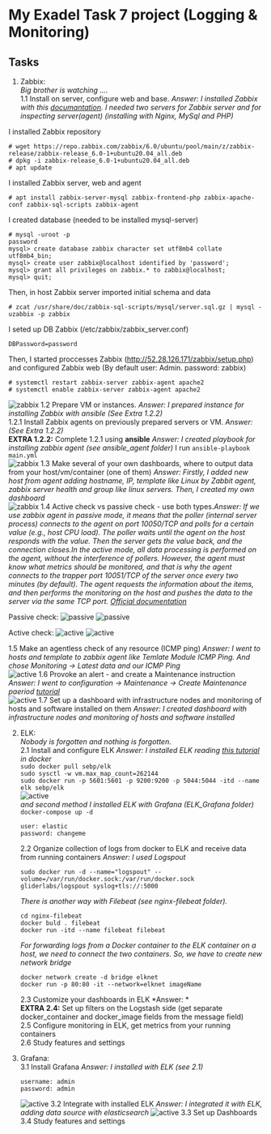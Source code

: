 My Exadel Task 7 project (Logging & Monitoring)
======================================================

Tasks
---------------

1. Zabbix:  
   *Big brother is watching  ....*  
   1.1 Install on server, configure web and base. *Answer: I installed Zabbix with this [documantation](https://www.zabbix.com/ru/download?zabbix=6.0&os_distribution=ubuntu&os_version=20.04_focal&db=mysql&ws=apache). I needed two servers for Zabbix server and for inspecting server(agent) 
   (installing with Nginx, MySql and PHP)*   

I installed Zabbix repository
```
# wget https://repo.zabbix.com/zabbix/6.0/ubuntu/pool/main/z/zabbix-release/zabbix-release_6.0-1+ubuntu20.04_all.deb
# dpkg -i zabbix-release_6.0-1+ubuntu20.04_all.deb
# apt update
```
I installed Zabbix server, web and agent
```
# apt install zabbix-server-mysql zabbix-frontend-php zabbix-apache-conf zabbix-sql-scripts zabbix-agent
```
I created database (needed to be installed mysql-server)
```
# mysql -uroot -p
password
mysql> create database zabbix character set utf8mb4 collate utf8mb4_bin;
mysql> create user zabbix@localhost identified by 'password';
mysql> grant all privileges on zabbix.* to zabbix@localhost;
mysql> quit;
```
Then, in host Zabbix server imported initial schema and data
```
# zcat /usr/share/doc/zabbix-sql-scripts/mysql/server.sql.gz | mysql -uzabbix -p zabbix
```
I seted up DB Zabbix (/etc/zabbix/zabbix_server.conf)
```
DBPassword=password
```
Then, I started proccesses Zabbix (http://52.28.126.171/zabbix/setup.php) and configured Zabbix web (By default user: Admin. password: zabbix)
```
# systemctl restart zabbix-server zabbix-agent apache2
# systemctl enable zabbix-server zabbix-agent apache2
```
![zabbix](./images/1.png)
   1.2 Prepare VM or instances. *Answer: I prepared instance for installing Zabbix with ansible (See Extra 1.2.2)*  
   1.2.1 Install Zabbix agents on previously prepared servers or VM. *Answer: (See Extra 1.2.2)*  
   **EXTRA 1.2.2:** Complete 1.2.1 using **ansible** *Answer: I created playbook for installing zabbix agent (see ansible_agent folder)* I run `ansible-playbook main.yml`  
   ![zabbix](./images/2.png)
   1.3 Make several of your own dashboards, where to output data from your host/vm/container (one of them) *Answer: Firstly, I added new host from agent adding hostname, IP, template like Linux by Zabbit agent, zabbix server health and group like linux servers. Then, I created my own dashboard*  
   ![zabbix](./images/3.png)
   1.4 Active check vs passive check - use both types.*Answer: If we use zabbix agent in passive mode, it means that the poller (internal server process) connects to the agent on port 10050/TCP and polls for a certain value (e.g., host CPU load). The poller waits until the agent on the host responds with the value. Then the server gets the value back, and the connection closes.In the active mode, all data processing is performed on the agent, without the interference of pollers. However, the agent must know what metrics should be monitored, and that is why the agent connects to the trapper port 10051/TCP of the server once every two minutes (by default). The agent requests the information about the items, and then performs the monitoring on the host and pushes the data to the server via the same TCP port. [Official documentation](https://www.zabbix.com/documentation/5.4/ru/manual/appendix/items/activepassive)*  
   
   Passive check:
   ![passive](./images/4.png)
   ![passive](./images/5.png)

   Active check:
   ![active](./images/6.png)
   ![active](./images/7.png)

   1.5 Make an agentless check of any resource (ICMP ping) *Answer: I went to hosts and template to zabbix agent like Temlate Module ICMP Ping. And chose Monitoring -> Latest data and our ICMP Ping*  
   ![active](./images/8.png)
   1.6 Provoke an alert - and create a Maintenance instruction *Answer: I went to configuration -> Maintenance -> Create Maintenance paeriod [tutorial](https://www.zabbix.com/documentation/3.0/en/manual/maintenance)*  
   ![active](./images/9.png)
   1.7 Set up a dashboard with infrastructure nodes and monitoring of hosts and software installed on them *Answer: I created dashboard with infrastructure nodes and monitoring of hosts and software installed*  


2. ELK:  
   *Nobody is forgotten and nothing is forgotten.*  
   2.1 Install and configure ELK *Answer: I installed ELK reading [this tutorial](https://elk-docker.readthedocs.io/) in docker*  
   `sudo docker pull sebp/elk`  
   `sudo sysctl -w vm.max_map_count=262144`  
   `sudo docker run -p 5601:5601 -p 9200:9200 -p 5044:5044 -itd --name elk sebp/elk`  
   ![active](./images/10.png)  
   *and second method I installed ELK with Grafana (ELK_Grafana folder)*  
   `docker-compose up -d`  
   ```
   user: elastic
   password: changeme
   ```

   2.2 Organize collection of logs from docker to ELK and receive data from running containers *Answer: I used Logspout*  
   ```
   sudo docker run -d --name="logspout" --volume=/var/run/docker.sock:/var/run/docker.sock gliderlabs/logspout syslog+tls://:5000
   ```
   *There is another way with Filebeat (see nginx-filebeat folder).*  
   ```
   cd nginx-filebeat
   docker buld . filebeat
   docker run -itd --name filebeat filebeat
   ```
   *For forwarding logs from a Docker container to the ELK container on a host, we need to connect the two containers. So, we have to create new network bridge*  
   ```
   docker network create -d bridge elknet
   docker run -p 80:80 -it --network=elknet imageName
   ```
   2.3 Customize your dashboards in ELK *Answer: *  
   **EXTRA 2.4:** Set up filters on the Logstash side (get separate docker_container and docker_image fields from the message field)  
   2.5 Configure monitoring in ELK, get metrics from your running containers  
   2.6 Study features and settings  


3. Grafana:  
   3.1 Install Grafana *Answer: I installed with ELK (see 2.1)*
   ```
   username: admin
   password: admin
   ```  
   ![active](./images/11.png)
   3.2 Integrate with installed ELK *Answer: I integrated it with ELK, adding data source with elasticsearch*
   ![active](./images/12.png) 
   3.3 Set up Dashboards  
   3.4 Study features and settings  
